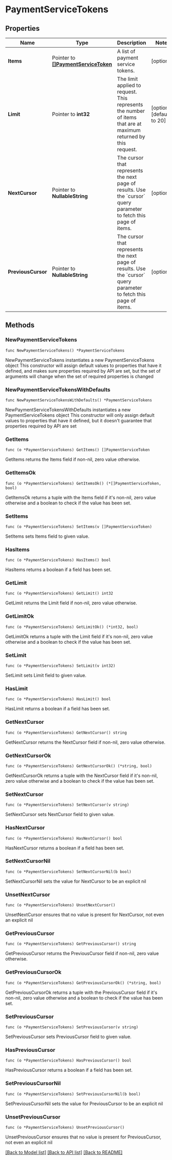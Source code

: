 # PaymentServiceTokens

## Properties

Name | Type | Description | Notes
------------ | ------------- | ------------- | -------------
**Items** | Pointer to [**[]PaymentServiceToken**](PaymentServiceToken.md) | A list of payment service tokens. | [optional] 
**Limit** | Pointer to **int32** | The limit applied to request. This represents the number of items that are at maximum returned by this request. | [optional] [default to 20]
**NextCursor** | Pointer to **NullableString** | The cursor that represents the next page of results. Use the &#x60;cursor&#x60; query parameter to fetch this page of items. | [optional] 
**PreviousCursor** | Pointer to **NullableString** | The cursor that represents the next page of results. Use the &#x60;cursor&#x60; query parameter to fetch this page of items. | [optional] 

## Methods

### NewPaymentServiceTokens

`func NewPaymentServiceTokens() *PaymentServiceTokens`

NewPaymentServiceTokens instantiates a new PaymentServiceTokens object
This constructor will assign default values to properties that have it defined,
and makes sure properties required by API are set, but the set of arguments
will change when the set of required properties is changed

### NewPaymentServiceTokensWithDefaults

`func NewPaymentServiceTokensWithDefaults() *PaymentServiceTokens`

NewPaymentServiceTokensWithDefaults instantiates a new PaymentServiceTokens object
This constructor will only assign default values to properties that have it defined,
but it doesn't guarantee that properties required by API are set

### GetItems

`func (o *PaymentServiceTokens) GetItems() []PaymentServiceToken`

GetItems returns the Items field if non-nil, zero value otherwise.

### GetItemsOk

`func (o *PaymentServiceTokens) GetItemsOk() (*[]PaymentServiceToken, bool)`

GetItemsOk returns a tuple with the Items field if it's non-nil, zero value otherwise
and a boolean to check if the value has been set.

### SetItems

`func (o *PaymentServiceTokens) SetItems(v []PaymentServiceToken)`

SetItems sets Items field to given value.

### HasItems

`func (o *PaymentServiceTokens) HasItems() bool`

HasItems returns a boolean if a field has been set.

### GetLimit

`func (o *PaymentServiceTokens) GetLimit() int32`

GetLimit returns the Limit field if non-nil, zero value otherwise.

### GetLimitOk

`func (o *PaymentServiceTokens) GetLimitOk() (*int32, bool)`

GetLimitOk returns a tuple with the Limit field if it's non-nil, zero value otherwise
and a boolean to check if the value has been set.

### SetLimit

`func (o *PaymentServiceTokens) SetLimit(v int32)`

SetLimit sets Limit field to given value.

### HasLimit

`func (o *PaymentServiceTokens) HasLimit() bool`

HasLimit returns a boolean if a field has been set.

### GetNextCursor

`func (o *PaymentServiceTokens) GetNextCursor() string`

GetNextCursor returns the NextCursor field if non-nil, zero value otherwise.

### GetNextCursorOk

`func (o *PaymentServiceTokens) GetNextCursorOk() (*string, bool)`

GetNextCursorOk returns a tuple with the NextCursor field if it's non-nil, zero value otherwise
and a boolean to check if the value has been set.

### SetNextCursor

`func (o *PaymentServiceTokens) SetNextCursor(v string)`

SetNextCursor sets NextCursor field to given value.

### HasNextCursor

`func (o *PaymentServiceTokens) HasNextCursor() bool`

HasNextCursor returns a boolean if a field has been set.

### SetNextCursorNil

`func (o *PaymentServiceTokens) SetNextCursorNil(b bool)`

 SetNextCursorNil sets the value for NextCursor to be an explicit nil

### UnsetNextCursor
`func (o *PaymentServiceTokens) UnsetNextCursor()`

UnsetNextCursor ensures that no value is present for NextCursor, not even an explicit nil
### GetPreviousCursor

`func (o *PaymentServiceTokens) GetPreviousCursor() string`

GetPreviousCursor returns the PreviousCursor field if non-nil, zero value otherwise.

### GetPreviousCursorOk

`func (o *PaymentServiceTokens) GetPreviousCursorOk() (*string, bool)`

GetPreviousCursorOk returns a tuple with the PreviousCursor field if it's non-nil, zero value otherwise
and a boolean to check if the value has been set.

### SetPreviousCursor

`func (o *PaymentServiceTokens) SetPreviousCursor(v string)`

SetPreviousCursor sets PreviousCursor field to given value.

### HasPreviousCursor

`func (o *PaymentServiceTokens) HasPreviousCursor() bool`

HasPreviousCursor returns a boolean if a field has been set.

### SetPreviousCursorNil

`func (o *PaymentServiceTokens) SetPreviousCursorNil(b bool)`

 SetPreviousCursorNil sets the value for PreviousCursor to be an explicit nil

### UnsetPreviousCursor
`func (o *PaymentServiceTokens) UnsetPreviousCursor()`

UnsetPreviousCursor ensures that no value is present for PreviousCursor, not even an explicit nil

[[Back to Model list]](../README.md#documentation-for-models) [[Back to API list]](../README.md#documentation-for-api-endpoints) [[Back to README]](../README.md)


